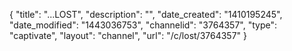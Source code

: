 {
    "title": "...LOST",
    "description": "",
    "date_created": "1410195245",
    "date_modified": "1443036753",
    "channelid": "3764357",
    "type": "captivate",
    "layout": "channel",
    "url": "\/c\/lost\/3764357"
}